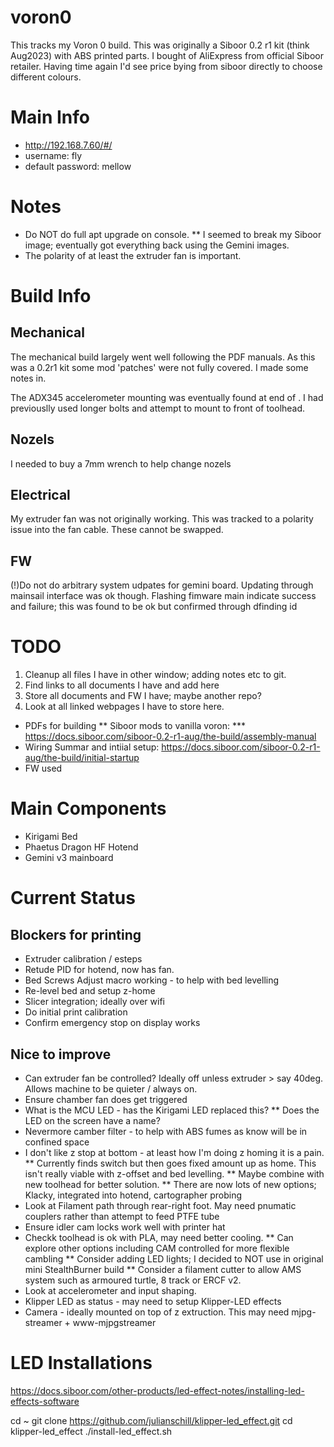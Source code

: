 # voron0
This tracks my Voron 0 build.
This was originally a Siboor 0.2 r1 kit (think Aug2023) with ABS printed parts. I bought of AliExpress from official Siboor retailer.
Having time again I'd see price bying from siboor directly to choose different colours.

# Main Info
* http://192.168.7.60/#/
* username: fly
* default password: mellow

# Notes
* Do NOT do full apt upgrade on console.
** I seemed to break my Siboor image; eventually got everything back using the Gemini images.
* The polarity of at least the extruder fan is important.

# Build Info
## Mechanical
The mechanical build largely went well following the PDF manuals.
As this was a 0.2r1 kit some mod 'patches' were not fully covered. I made some notes in.

The ADX345 accelerometer mounting was eventually found at end of <TODO>.
I had previouslly used longer bolts and attempt to mount to front of toolhead.

## Nozels
I needed to buy a 7mm wrench to help change nozels

## Electrical
My extruder fan was not originally working. This was tracked to a polarity issue into the fan cable. These cannot be swapped.

## FW
(!)Do not do arbitrary system udpates for gemini board. Updating through mainsail interface was ok though.
Flashing fimware main indicate success and failure; this was found to be ok but confirmed through dfinding id



# TODO
1. Cleanup all files I have in other window; adding notes etc to git.
2. Find links to all documents I have and add here
3. Store all documents and FW I have; maybe another repo?
4. Look at all linked webpages I have to store here.

* PDFs for building
** Siboor mods to vanilla voron:
*** https://docs.siboor.com/siboor-0.2-r1-aug/the-build/assembly-manual
* Wiring Summar and intiial setup: https://docs.siboor.com/siboor-0.2-r1-aug/the-build/initial-startup
* FW used

# Main Components
* Kirigami Bed
* Phaetus Dragon HF Hotend
* Gemini v3 mainboard

# Current Status
## Blockers for printing
* Extruder calibration / esteps
* Retude PID for hotend, now has fan.
* Bed Screws Adjust macro working - to help with bed levelling
* Re-level bed and setup z-home
* Slicer integration; ideally over wifi
* Do initial print calibration
* Confirm emergency stop on display works


## Nice to improve
* Can extruder fan be controlled? Ideally off unless extruder > say 40deg. Allows machine to be quieter / always on.
* Ensure chamber fan does get triggered
* What is the MCU LED - has the Kirigami LED replaced this?
** Does the LED on the screen have a name?
* Nevermore camber filter - to help with ABS fumes as know will be in confined space
* I don't like z stop at bottom - at least how I'm doing z homing it is a pain.
** Currently finds switch but then goes fixed amount up as home. This isn't really viable with z-offset and bed levelling.
** Maybe combine with new toolhead for better solution.
** There are now lots of new options; Klacky, integrated into hotend, cartographer probing
* Look at Filament path through rear-right foot. May need pnumatic couplers rather than attempt to feed PTFE tube
* Ensure idler cam locks work well with printer hat
* Checkk toolhead is ok with PLA, may need better cooling.
** Can explore other options including CAM controlled for more flexible cambling
** Consider adding LED lights; I decided to NOT use in original mini StealthBurner build
** Consider a filament cutter to allow AMS system such as armoured turtle, 8 track or ERCF v2.
* Look at accelerometer and input shaping.
* Klipper LED as status - may need to setup Klipper-LED effects
* Camera - ideally mounted on top of z extruction. This may need mjpg-streamer + www-mjpgstreamer



# LED Installations
https://docs.siboor.com/other-products/led-effect-notes/installing-led-effects-software

cd ~
git clone https://github.com/julianschill/klipper-led_effect.git
cd klipper-led_effect
./install-led_effect.sh